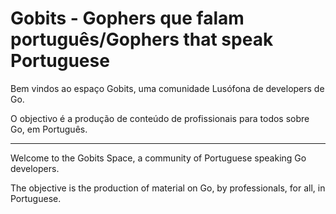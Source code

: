 # Gobits - Gophers que falam português/Gophers that speak Portuguese

Bem vindos ao espaço Gobits, uma comunidade Lusófona de developers de Go.

O objectivo é a produção de conteúdo de profissionais para todos sobre Go, em
Português.


---

Welcome to the Gobits Space, a community of Portuguese speaking Go developers.

The objective is the production of material on Go, by professionals, for all,
in Portuguese.
